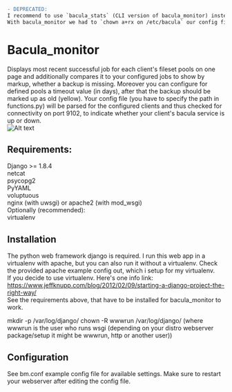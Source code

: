 ```diff
- DEPRECATED:
I recommend to use `bacula_stats` (CLI version of bacula_monitor) instead.
With bacula_monitor we had to `chown a+rx on /etc/bacula` our config files, which is a security risk, considering an attacker who managed to gain access to the user `http` could've read the secret bacula key. There's a workaround to not change bacula config files' permission (populating to an intermediate DB by a root daemon), but using the CLI version is advantageous, because it's simpler, easier to deploy and distribute and securer.
```



# Bacula_monitor
Displays most recent successful job for each client's fileset pools on one page and additionally compares
it to your configured jobs to show by markup, whether a backup is missing. Moreover you can configure for
defined pools a timeout value (in days), after that the backup should be marked up as old (yellow).
Your config file (you have to specify the path in functions.py) will be parsed for the configured clients
and thus checked for connectivity on port 9102, to indicate whether your client's bacula service is up or down.
<br />
![Alt text](http://i.imgur.com/7p8jMAx.jpg "web-ui")

## Requirements:
Django >= 1.8.4 <br />
netcat <br />
psycopg2 <br />
PyYAML <br />
voluptuous <br />
nginx (with uwsgi) or apache2 (with mod_wsgi) <br />
Optionally (recommended): <br />
virtualenv <br />


## Installation
The python web framework django is required. I run this web app in a virtualenv with 
apache, but you can also run it without a virtualenv. 
Check the provided apache example config out, which i setup for my virtualenv. <br />
If you decide to use virtualenv. Here's one info link:<br />
https://www.jeffknupp.com/blog/2012/02/09/starting-a-django-project-the-right-way/ <br />
See the requirements above, that have to be installed for bacula_monitor to work.

mkdir -p /var/log/django/
chown -R wwwrun /var/log/django/
(where wwwrun is the user who runs wsgi (depending on your distro webserver package/setup it might be wwwrun, http or another user))

## Configuration
See bm.conf example config file for available settings.
Make sure to restart your webserver after editing the config file.


